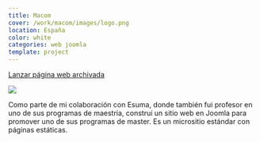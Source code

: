 ```yaml
---
title: Macom
cover: /work/macom/images/logo.png
location: España
color: white
categories: web joomla
template: project
---
```


<p class="align-center">
<a class="btn external" role="button" href="http://macom.herokuapp.com" target="_blank">Lanzar página web archivada</a>
</p>

![](/work/macom/images/1.png)

Como parte de mi colaboración con Esuma, donde también fui profesor en uno de sus programas de maestría, construí un sitio web en Joomla para promover uno de sus programas de master. Es un micrositio estándar con páginas estáticas.
